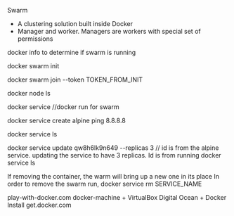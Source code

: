 Swarm
- A clustering solution built inside Docker
- Manager and worker. Managers are workers with special set of permissions

docker info to determine if swarm is running

docker swarm init

docker swarm join --token TOKEN_FROM_INIT

docker node ls

docker service //docker run for swarm

docker service create alpine ping 8.8.8.8

docker service ls

docker service update qw8h6lk9n649 --replicas 3 // id is from the alpine service. updating the service to have 3 replicas. Id is from running docker service ls

If removing the container, the warm will bring up a new one in its place
In order to remove the swarm run, docker service rm SERVICE_NAME

play-with-docker.com
docker-machine + VirtualBox
Digital Ocean + Docker Install
get.docker.com